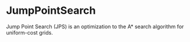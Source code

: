 # JumpPointSearch
Jump Point Search (JPS) is an optimization to the A* search algorithm for uniform-cost grids.
